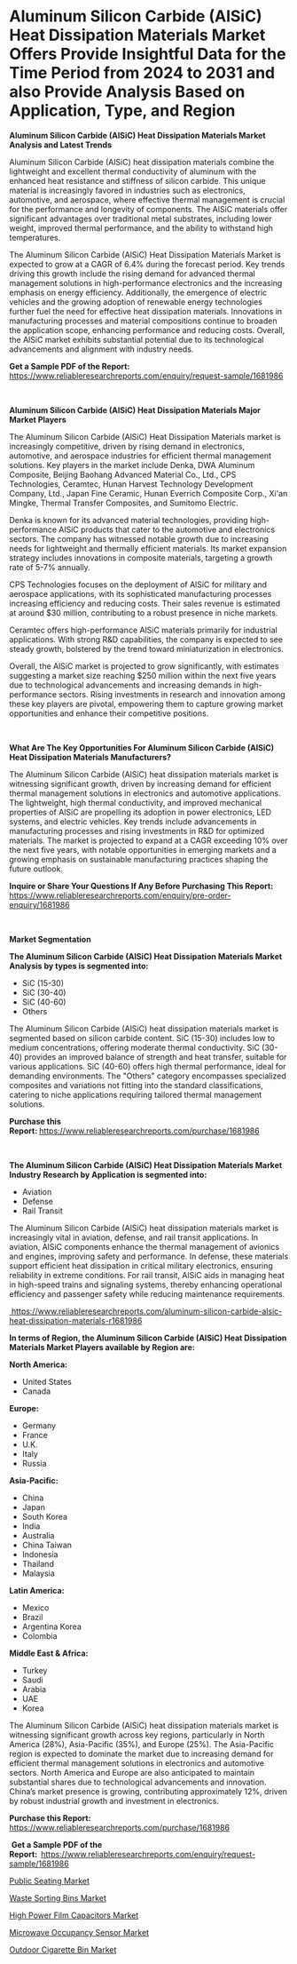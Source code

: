 <p><h1>Aluminum Silicon Carbide (AlSiC) Heat Dissipation Materials Market Offers Provide Insightful Data for the Time Period from 2024 to 2031 and also Provide Analysis Based on Application, Type, and Region</h1></p><p><strong>Aluminum Silicon Carbide (AlSiC) Heat Dissipation Materials Market Analysis and Latest Trends</strong></p>
<p><p>Aluminum Silicon Carbide (AlSiC) heat dissipation materials combine the lightweight and excellent thermal conductivity of aluminum with the enhanced heat resistance and stiffness of silicon carbide. This unique material is increasingly favored in industries such as electronics, automotive, and aerospace, where effective thermal management is crucial for the performance and longevity of components. The AlSiC materials offer significant advantages over traditional metal substrates, including lower weight, improved thermal performance, and the ability to withstand high temperatures.</p><p>The Aluminum Silicon Carbide (AlSiC) Heat Dissipation Materials Market is expected to grow at a CAGR of 6.4% during the forecast period. Key trends driving this growth include the rising demand for advanced thermal management solutions in high-performance electronics and the increasing emphasis on energy efficiency. Additionally, the emergence of electric vehicles and the growing adoption of renewable energy technologies further fuel the need for effective heat dissipation materials. Innovations in manufacturing processes and material compositions continue to broaden the application scope, enhancing performance and reducing costs. Overall, the AlSiC market exhibits substantial potential due to its technological advancements and alignment with industry needs.</p></p>
<p><strong>Get a Sample PDF of the Report:&nbsp;</strong> <a href="https://www.reliableresearchreports.com/enquiry/request-sample/1681986?utm_campaign=4&utm_medium=2&utm_source=Github&utm_content=ia&utm_term=01102024&utm_id=aluminum-silicon-carbide-alsic-heat-dissipation-materials">https://www.reliableresearchreports.com/enquiry/request-sample/1681986</a></p>
<p>&nbsp;</p>
<p><strong>Aluminum Silicon Carbide (AlSiC) Heat Dissipation Materials Major Market Players</strong></p>
<p><p>The Aluminum Silicon Carbide (AlSiC) Heat Dissipation Materials market is increasingly competitive, driven by rising demand in electronics, automotive, and aerospace industries for efficient thermal management solutions. Key players in the market include Denka, DWA Aluminum Composite, Beijing Baohang Advanced Material Co., Ltd., CPS Technologies, Ceramtec, Hunan Harvest Technology Development Company, Ltd., Japan Fine Ceramic, Hunan Everrich Composite Corp., Xi'an Mingke, Thermal Transfer Composites, and Sumitomo Electric.</p><p>Denka is known for its advanced material technologies, providing high-performance AlSiC products that cater to the automotive and electronics sectors. The company has witnessed notable growth due to increasing needs for lightweight and thermally efficient materials. Its market expansion strategy includes innovations in composite materials, targeting a growth rate of 5-7% annually.</p><p>CPS Technologies focuses on the deployment of AlSiC for military and aerospace applications, with its sophisticated manufacturing processes increasing efficiency and reducing costs. Their sales revenue is estimated at around $30 million, contributing to a robust presence in niche markets.</p><p>Ceramtec offers high-performance AlSiC materials primarily for industrial applications. With strong R&D capabilities, the company is expected to see steady growth, bolstered by the trend toward miniaturization in electronics.</p><p>Overall, the AlSiC market is projected to grow significantly, with estimates suggesting a market size reaching $250 million within the next five years due to technological advancements and increasing demands in high-performance sectors. Rising investments in research and innovation among these key players are pivotal, empowering them to capture growing market opportunities and enhance their competitive positions.</p></p>
<p>&nbsp;</p>
<p><strong>What Are The Key Opportunities For Aluminum Silicon Carbide (AlSiC) Heat Dissipation Materials Manufacturers?</strong></p>
<p><p>The Aluminum Silicon Carbide (AlSiC) heat dissipation materials market is witnessing significant growth, driven by increasing demand for efficient thermal management solutions in electronics and automotive applications. The lightweight, high thermal conductivity, and improved mechanical properties of AlSiC are propelling its adoption in power electronics, LED systems, and electric vehicles. Key trends include advancements in manufacturing processes and rising investments in R&D for optimized materials. The market is projected to expand at a CAGR exceeding 10% over the next five years, with notable opportunities in emerging markets and a growing emphasis on sustainable manufacturing practices shaping the future outlook.</p></p>
<p><strong>Inquire or Share Your Questions If Any Before Purchasing This Report:</strong> <a href="https://www.reliableresearchreports.com/enquiry/pre-order-enquiry/1681986?utm_campaign=4&utm_medium=2&utm_source=Github&utm_content=ia&utm_term=01102024&utm_id=aluminum-silicon-carbide-alsic-heat-dissipation-materials">https://www.reliableresearchreports.com/enquiry/pre-order-enquiry/1681986</a></p>
<p>&nbsp;</p>
<p><strong>Market Segmentation</strong></p>
<p><strong>The Aluminum Silicon Carbide (AlSiC) Heat Dissipation Materials Market Analysis by types is segmented into:</strong></p>
<p><ul><li>SiC (15-30)</li><li>SiC (30-40)</li><li>SiC (40-60)</li><li>Others</li></ul></p>
<p><p>The Aluminum Silicon Carbide (AlSiC) heat dissipation materials market is segmented based on silicon carbide content. SiC (15-30) includes low to medium concentrations, offering moderate thermal conductivity. SiC (30-40) provides an improved balance of strength and heat transfer, suitable for various applications. SiC (40-60) offers high thermal performance, ideal for demanding environments. The "Others" category encompasses specialized composites and variations not fitting into the standard classifications, catering to niche applications requiring tailored thermal management solutions.</p></p>
<p><strong>Purchase this Report:&nbsp;</strong><a href="https://www.reliableresearchreports.com/purchase/1681986?utm_campaign=4&utm_medium=2&utm_source=Github&utm_content=ia&utm_term=01102024&utm_id=aluminum-silicon-carbide-alsic-heat-dissipation-materials">https://www.reliableresearchreports.com/purchase/1681986</a></p>
<p>&nbsp;</p>
<p><strong>The Aluminum Silicon Carbide (AlSiC) Heat Dissipation Materials Market Industry Research by Application is segmented into:</strong></p>
<p><ul><li>Aviation</li><li>Defense</li><li>Rail Transit</li></ul></p>
<p><p>The Aluminum Silicon Carbide (AlSiC) heat dissipation materials market is increasingly vital in aviation, defense, and rail transit applications. In aviation, AlSiC components enhance the thermal management of avionics and engines, improving safety and performance. In defense, these materials support efficient heat dissipation in critical military electronics, ensuring reliability in extreme conditions. For rail transit, AlSiC aids in managing heat in high-speed trains and signaling systems, thereby enhancing operational efficiency and passenger safety while reducing maintenance requirements.</p></p>
<p><a href="https://www.reliableresearchreports.com/aluminum-silicon-carbide-alsic-heat-dissipation-materials-r1681986?utm_campaign=4&utm_medium=2&utm_source=Github&utm_content=ia&utm_term=01102024&utm_id=aluminum-silicon-carbide-alsic-heat-dissipation-materials">&nbsp;https://www.reliableresearchreports.com/aluminum-silicon-carbide-alsic-heat-dissipation-materials-r1681986</a></p>
<p><strong>In terms of Region, the Aluminum Silicon Carbide (AlSiC) Heat Dissipation Materials Market Players available by Region are:</strong></p>
<p>
    <p> <strong> North America: </strong>
        <ul>
            <li>United States</li>
            <li>Canada</li>
        </ul>
        </p> 
    <p> <strong> Europe: </strong>
        <ul>
            <li>Germany</li>
            <li>France</li>
            <li>U.K.</li>
            <li>Italy</li>
            <li>Russia</li>
        </ul>
        </p> 
    <p> <strong> Asia-Pacific: </strong>
        <ul>
            <li>China</li>
            <li>Japan</li>
            <li>South Korea</li>
            <li>India</li>
            <li>Australia</li>
            <li>China Taiwan</li>
            <li>Indonesia</li>
            <li>Thailand</li>
            <li>Malaysia</li>
        </ul>
        </p> 
    <p> <strong> Latin America: </strong>
        <ul>
            <li>Mexico</li>
            <li>Brazil</li>
            <li>Argentina Korea</li>
            <li>Colombia</li>
        </ul>
        </p> 
    <p> <strong> Middle East & Africa: </strong>
        <ul>
            <li>Turkey</li>
            <li>Saudi</li>
            <li>Arabia</li>
            <li>UAE</li>
            <li>Korea</li>
        </ul>
    </p>
    </p>
<p><p>The Aluminum Silicon Carbide (AlSiC) heat dissipation materials market is witnessing significant growth across key regions, particularly in North America (28%), Asia-Pacific (35%), and Europe (25%). The Asia-Pacific region is expected to dominate the market due to increasing demand for efficient thermal management solutions in electronics and automotive sectors. North America and Europe are also anticipated to maintain substantial shares due to technological advancements and innovation. China’s market presence is growing, contributing approximately 12%, driven by robust industrial growth and investment in electronics.</p></p>
<p><strong>Purchase this Report: </strong><a href="https://www.reliableresearchreports.com/purchase/1681986?utm_campaign=4&utm_medium=2&utm_source=Github&utm_content=ia&utm_term=01102024&utm_id=aluminum-silicon-carbide-alsic-heat-dissipation-materials">https://www.reliableresearchreports.com/purchase/1681986</a></p>
<p>&nbsp;<strong>Get a Sample PDF of the Report:&nbsp;&nbsp;</strong><a href="https://www.reliableresearchreports.com/enquiry/request-sample/1681986?utm_campaign=4&utm_medium=2&utm_source=Github&utm_content=ia&utm_term=01102024&utm_id=aluminum-silicon-carbide-alsic-heat-dissipation-materials">https://www.reliableresearchreports.com/enquiry/request-sample/1681986</a></p>
<p><strong></strong></p>
<p><p><a href="https://www.linkedin.com/pulse/what-driving-global-public-seating-market-dive-trends-applications-wlrcf?utm_campaign=4&utm_medium=2&utm_source=Github&utm_content=ia&utm_term=01102024&utm_id=aluminum-silicon-carbide-alsic-heat-dissipation-materials">Public Seating Market</a></p><p><a href="https://github.com/HeatherFernandez476/Market-Research-Report-List-1/blob/main/waste-sorting-bins-market.md?utm_campaign=4&utm_medium=2&utm_source=Github&utm_content=ia&utm_term=01102024&utm_id=aluminum-silicon-carbide-alsic-heat-dissipation-materials">Waste Sorting Bins Market</a></p><p><a href="https://issuu.com/reportprime-2/docs/high-power-film-capacitors-market-s_0c733a48c8cfdf?utm_campaign=4&utm_medium=2&utm_source=Github&utm_content=ia&utm_term=01102024&utm_id=aluminum-silicon-carbide-alsic-heat-dissipation-materials">High Power Film Capacitors Market</a></p><p><a href="https://issuu.com/reportprime-2/docs/microwave-occupancy-sensor-market-s_ea170194c2b498?utm_campaign=4&utm_medium=2&utm_source=Github&utm_content=ia&utm_term=01102024&utm_id=aluminum-silicon-carbide-alsic-heat-dissipation-materials">Microwave Occupancy Sensor Market</a></p><p><a href="https://www.linkedin.com/pulse/what-influencing-future-outdoor-cigarette-bin-market-insights-ixjrf?utm_campaign=4&utm_medium=2&utm_source=Github&utm_content=ia&utm_term=01102024&utm_id=aluminum-silicon-carbide-alsic-heat-dissipation-materials">Outdoor Cigarette Bin Market</a></p></p>